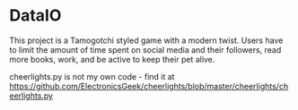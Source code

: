 # DataIO

This project is a Tamogotchi styled game with a modern twist. Users have to limit the amount of time spent on social media and their followers, read more books, work, and be active to keep their pet alive.

cheerlights.py is not my own code - find it at https://github.com/ElectronicsGeek/cheerlights/blob/master/cheerlights/cheerlights.py
